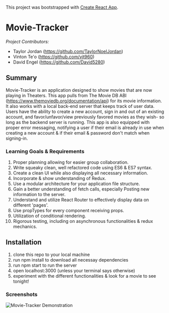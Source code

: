 This project was bootstrapped with [Create React App](https://github.com/facebook/create-react-app).

# Movie-Tracker

*Project Contributors:*
* Taylor Jordan (https://github.com/TaylorNoelJordan)
* Vinton Te'o (https://github.com/vjt960) 
* David Engel (https://github.com/David5280)

## Summary

Movie-Tracker is an application designed to show movies that are now playing in Theaters.  This app pulls from The Movie DB ABI (https://www.themoviedb.org/documentation/api) for its movie information.  It also works with a local back-end server that keeps track of user data.  Users have the ability to create a new account, sign in and out of an existing account, and favor/unfavor/view previously favored movies as they wish- so long as the backend server is running.  This app is also equipped with proper error messaging, notifying a user if their email is already in use when creating a new account & if their email & password don't match when signing-in.

### Learning Goals & Requirements

1.  Proper planning allowing for easier group collaboration.
2.  Write squeaky clean, well refactored code using ES6 & ES7 syntax.
3.  Create a clean UI while also displaying all necessary information.
4.  Incorporate & show understanding of Redux.
5.  Use a modular architecture for your application file structure.
6.  Gain a better understanding of fetch calls, especially Posting new information to the server.
7.  Understand and utilize React Router to effectively display data on different 'pages'.
8.  Use propTypes for every component receiving props.
9.  Utilization of conditional rendering.
10.  Rigorous testing, including on asynchronous functionalities & redux mechanics.

##  Installation

1.  clone this repo to your local machine
2.  run npm install to download all necessay dependencies
3.  run npm start to run the server
4.  open localhost:3000 (unless your terminal says otherwise)
5.  experiment with the different functionalities & look for a movie to see tonight!

###  Screenshots

 ![Movie-Tracker Demonstration]()
